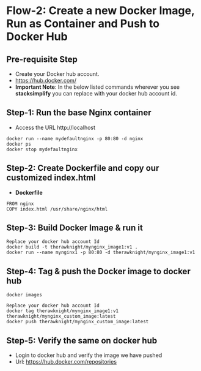 # Flow-2: Create a new Docker Image, Run as Container and Push to Docker Hub

## Pre-requisite Step
- Create your Docker hub account. 
- https://hub.docker.com/
- **Important Note**: In the below listed commands wherever you see **stacksimplify** you can replace with your docker hub account id. 


## Step-1: Run the base Nginx container
- Access the URL http://localhost
```
docker run --name mydefaultnginx -p 80:80 -d nginx
docker ps
docker stop mydefaultnginx
```

## Step-2: Create Dockerfile and copy our customized index.html
- **Dockerfile**
```
FROM nginx
COPY index.html /usr/share/nginx/html
```

## Step-3: Build Docker Image & run it
```
Replace your docker hub account Id
docker build -t therawknight/mynginx_image1:v1 .
docker run --name mynginx1 -p 80:80 -d therawknight/mynginx_image1:v1
```

## Step-4: Tag & push the Docker image to docker hub
```
docker images

Replace your docker hub account Id
docker tag therawknight/mynginx_image1:v1 therawknight/mynginx_custom_image:latest
docker push therawknight/mynginx_custom_image:latest
```
## Step-5: Verify the same on docker hub
- Login to docker hub and verify the image we have pushed
- Url: https://hub.docker.com/repositories